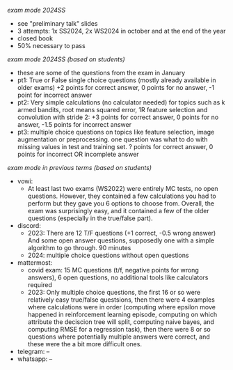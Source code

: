 <!-- i looked for assets and the word "exam" everywhere -->

*exam mode 2024SS*

- see "preliminary talk" slides
- 3 attempts: 1x SS2024, 2x WS2024 in october and at the end of the year
- closed book
- 50% necessary to pass

*exam mode 2024SS (based on students)*

- these are some of the questions from the exam in January
- pt1: True or False single choice questions (mostly already available in older exams) +2 points for correct answer, 0 points for no answer, -1 point for incorrect answer
- pt2: Very simple calculations (no calculator needed) for topics such as k armed bandits, root means squared error, 1R feature selection and convolution with stride 2: +3 points for correct answer, 0 points for no answer, -1.5 points for incorrect answer
- pt3: multiple choice questions on topics like feature selection, image augmentation or preprocessing. one question was what to do with missing values in test and training set. ? points for correct answer, 0 points for incorrect OR incomplete answer

*exam mode in previous terms (based on students)*

- vowi:
	- At least last two exams (WS2022) were entirely MC tests, no open questions. However, they contained a few calculations you had to perform but they gave you 6 options to choose from. Overall, the exam was surprisingly easy, and it contained a few of the older questions (especially in the true/false part).
- discord: 
	- 2023: There are 12 T/F questions (+1 correct, -0.5 wrong answer) And some open answer questions, supposedly one with a simple algorithm to go through. 90 minutes
	- 2024: multiple choice questions without open questions
- mattermost:
	- covid exam: 15 MC questions (t/f, negative points for wrong answers), 6 open questions, no additional tools like calculators required
	- 2023: Only multiple choice questions, the first 16 or so were relatively easy true/false questsions, then there were 4 examples where calculations were in order (computing where epsilon move happened in reinforcement learning episode, computing on which attribute the deciscion tree will split, computing naive bayes, and computing RMSE for a regression task), then there were 8 or so questions where potentially multiple answers were correct, and these were the a bit more difficult ones.
- telegram: –
- whatsapp: –

